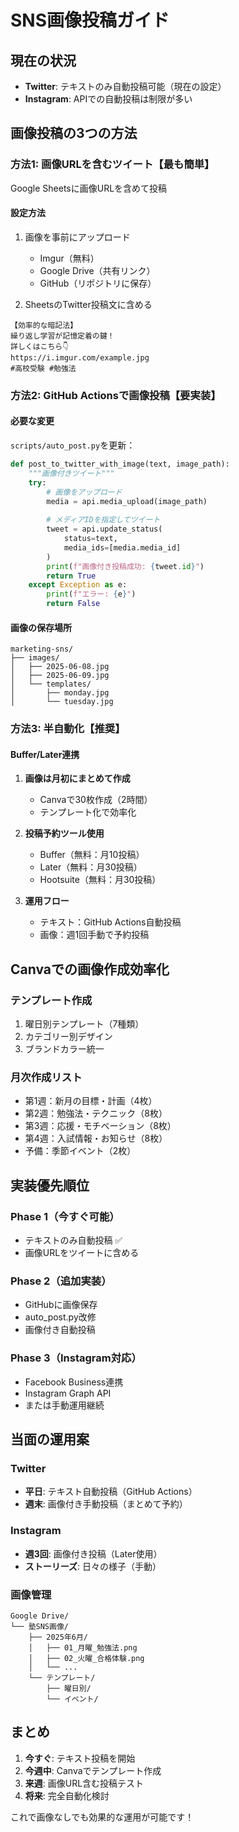 # SNS画像投稿ガイド

## 現在の状況
- **Twitter**: テキストのみ自動投稿可能（現在の設定）
- **Instagram**: APIでの自動投稿は制限が多い

## 画像投稿の3つの方法

### 方法1: 画像URLを含むツイート【最も簡単】
Google Sheetsに画像URLを含めて投稿

#### 設定方法
1. 画像を事前にアップロード
   - Imgur（無料）
   - Google Drive（共有リンク）
   - GitHub（リポジトリに保存）

2. SheetsのTwitter投稿文に含める
```
【効率的な暗記法】
繰り返し学習が記憶定着の鍵！
詳しくはこちら👇
https://i.imgur.com/example.jpg
#高校受験 #勉強法
```

### 方法2: GitHub Actionsで画像投稿【要実装】

#### 必要な変更
`scripts/auto_post.py`を更新：

```python
def post_to_twitter_with_image(text, image_path):
    """画像付きツイート"""
    try:
        # 画像をアップロード
        media = api.media_upload(image_path)
        
        # メディアIDを指定してツイート
        tweet = api.update_status(
            status=text,
            media_ids=[media.media_id]
        )
        print(f"画像付き投稿成功: {tweet.id}")
        return True
    except Exception as e:
        print(f"エラー: {e}")
        return False
```

#### 画像の保存場所
```
marketing-sns/
├── images/
│   ├── 2025-06-08.jpg
│   ├── 2025-06-09.jpg
│   └── templates/
│       ├── monday.jpg
│       └── tuesday.jpg
```

### 方法3: 半自動化【推奨】

#### Buffer/Later連携
1. **画像は月初にまとめて作成**
   - Canvaで30枚作成（2時間）
   - テンプレート化で効率化

2. **投稿予約ツール使用**
   - Buffer（無料：月10投稿）
   - Later（無料：月30投稿）
   - Hootsuite（無料：月30投稿）

3. **運用フロー**
   - テキスト：GitHub Actions自動投稿
   - 画像：週1回手動で予約投稿

## Canvaでの画像作成効率化

### テンプレート作成
1. 曜日別テンプレート（7種類）
2. カテゴリー別デザイン
3. ブランドカラー統一

### 月次作成リスト
- 第1週：新月の目標・計画（4枚）
- 第2週：勉強法・テクニック（8枚）
- 第3週：応援・モチベーション（8枚）
- 第4週：入試情報・お知らせ（8枚）
- 予備：季節イベント（2枚）

## 実装優先順位

### Phase 1（今すぐ可能）
- テキストのみ自動投稿 ✅
- 画像URLをツイートに含める

### Phase 2（追加実装）
- GitHubに画像保存
- auto_post.py改修
- 画像付き自動投稿

### Phase 3（Instagram対応）
- Facebook Business連携
- Instagram Graph API
- または手動運用継続

## 当面の運用案

### Twitter
- **平日**: テキスト自動投稿（GitHub Actions）
- **週末**: 画像付き手動投稿（まとめて予約）

### Instagram
- **週3回**: 画像付き投稿（Later使用）
- **ストーリーズ**: 日々の様子（手動）

### 画像管理
```
Google Drive/
└── 塾SNS画像/
    ├── 2025年6月/
    │   ├── 01_月曜_勉強法.png
    │   ├── 02_火曜_合格体験.png
    │   └── ...
    └── テンプレート/
        ├── 曜日別/
        └── イベント/
```

## まとめ

1. **今すぐ**: テキスト投稿を開始
2. **今週中**: Canvaでテンプレート作成
3. **来週**: 画像URL含む投稿テスト
4. **将来**: 完全自動化検討

これで画像なしでも効果的な運用が可能です！